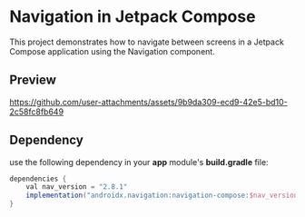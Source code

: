 # Navigation in Jetpack Compose

This project demonstrates how to navigate between screens in a Jetpack Compose application using the Navigation component.

## Preview

https://github.com/user-attachments/assets/9b9da309-ecd9-42e5-bd10-2c58fc8fb649

## Dependency

use the following dependency in your **app** module's **build.gradle** file:

```gradle
dependencies {
    val nav_version = "2.8.1"
    implementation("androidx.navigation:navigation-compose:$nav_version")
}
```
